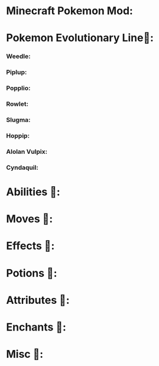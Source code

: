 # Minecraft Pokemon Mod:

# Pokemon Evolutionary Line💭:
### Weedle:

### Piplup:

### Popplio:

### Rowlet:

### Slugma:

### Hoppip:

### Alolan Vulpix:

### Cyndaquil:


# Abilities 💭:

# Moves 💭:

# Effects 💭:

# Potions 💭:

# Attributes 💭:

# Enchants 💭:

# Misc 💭:
